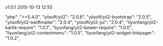 v1.0.1 2015-10-13 12:55  

"php": ">=5.4.0",
"yiisoft/yii2": "2.0.6",
"yiisoft/yii2-bootstrap": "2.0.5",
"yiisoft/yii2-swiftmailer": "2.0.4",
"yiisoft/yii2-jui": "2.0.4",
"liyunfang/yii2-kartik-require": "1.0.1",
"liyunfang/yii2-bower-require": "1.0.0",
"liyunfang/yii2-contextmenu": "1.0.5",
"liyunfang/yii2-widget-linkpager": "1.0.2",

